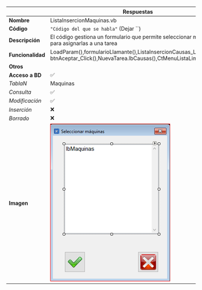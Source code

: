 |                   | **Respuestas**                          |
|-------------------|-----------------------------------------|
|**Nombre**         | ListaInsercionMaquinas.vb      |
|**Código**         | `"Código del que se habla"` (Dejar ``)  | 
|**Descripción**    | El código gestiona un formulario que permite seleccionar maquinas para asignarlas a una tarea              |
|**Funcionalidad**  | LoadParam(),formularioLlamante(),ListaInsercionCausas_Load(), btnAceptar_Click(),NuevaTarea.lbCausas(),CtMenuListaLimpiar_Click()            |
|**Otros**          | |
|**Acceso a BD**    | ✅                               |
|*TablaN*           | Maquinas|
|*Consulta*         | ✅ |
|*Modificación*     | ✅ |
|*Inserción*        | ❌ |
|*Borrado*          | ❌ |
|**Imagen**           | ![Captura_de_pantalla](Capturas/ListaInsercionMaquinas_Ventana.PNG)|
